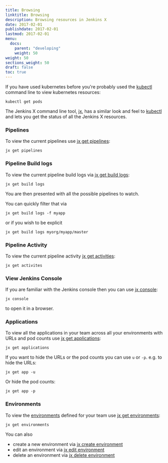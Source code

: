 ```yaml
---
title: Browsing
linktitle: Browsing
description: Browsing resources in Jenkins X 
date: 2017-02-01
publishdate: 2017-02-01
lastmod: 2017-02-01
menu:
  docs:
    parent: "developing"
    weight: 50
weight: 50
sections_weight: 50
draft: false
toc: true
---
```


                
If you have used kubernetes before you're probably used the [kubectl](https://kubernetes.io/docs/reference/kubectl/overview/) command line to view kubernetes resources:

```shell
kubectl get pods
```

The Jenkins X command line tool, [jx](/commands/jx), has a similar look and feel to [kubectl](https://kubernetes.io/docs/reference/kubectl/overview/) and lets you get the status of all the Jenkins X resources.

### Pipelines

To view the current pipelines use [jx get pipelines](/commands/jx_get_pipelines):

```shell
jx get pipelines
```

### Pipeline Build logs

To view the current pipeline build logs via [jx get build logs](/commands/jx_get_build_logs):

```shell
jx get build logs
```

You are then presented with all the possible pipelines to watch.

You can quickly filter that via

```shell
jx get build logs -f myapp
```

or if you wish to be explicit

```shell
jx get build logs myorg/myapp/master
```

### Pipeline Activity

To view the current pipeline activity [jx get activities](/commands/jx_get_activities):

```shell
jx get activites
```

### View Jenkins Console
 
If you are familiar with the Jenkins console then you can use [jx console](/commands/jx_console):

```shell
jx console
```

to open it in a browser.

### Applications

To view all the applications in your team across all your environments with URLs and pod counts use  [jx get applications](/commands/applications):

```shell
jx get applications
```

If you want to hide the URLs or the pod counts you can use `u` or `-p`. e.g. to hide the URLs:

```shell
jx get app -u
```

Or hide the pod counts:

```shell
jx get app -p
```

### Environments

To view the [environments](/about/features/#environments) defined for your team use [jx get environments](/commands/jx_get_environments):

```shell
jx get environments
```

You can also 

* create a new environment via [jx create environment](/commands/jx_create_environment)
* edit an environment via [jx edit environment](/commands/jx_edit_environment)
* delete an environment via [jx delete environment](/commands/jx_delete_environment)

